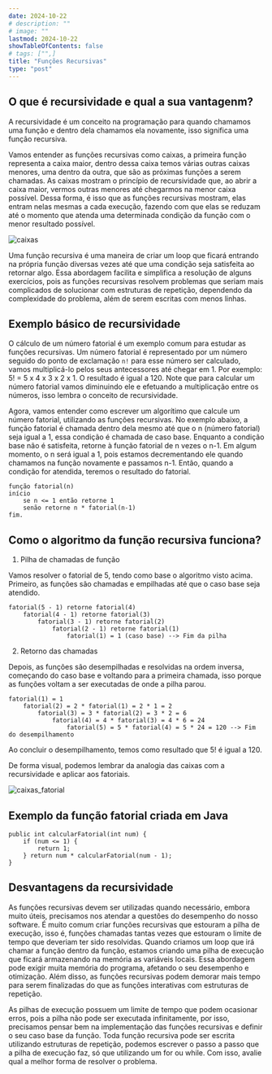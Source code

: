 ```yaml
---
date: 2024-10-22
# description: ""
# image: ""
lastmod: 2024-10-22
showTableOfContents: false
# tags: ["",]
title: "Funções Recursivas"
type: "post"
---
```


## O que é recursividade e qual a sua vantagenm?

A recursividade é um conceito na programação para quando chamamos uma função e dentro dela chamamos ela novamente, isso significa uma função recursiva.

Vamos entender as funções recursivas como caixas, a primeira função representa a caixa maior, dentro dessa caixa temos várias outras caixas menores, uma dentro da outra, que são as próximas funções a serem chamadas. As caixas mostram o princípio de recursividade que, ao abrir a caixa maior, vermos outras menores até chegarmos na menor caixa possível. Dessa forma, é isso que as funções recursivas mostram, elas entram nelas mesmas a cada execução, fazendo com que elas se reduzam até o momento que atenda uma determinada condição da função com o menor resultado possível.

![caixas](https://github.com/user-attachments/assets/2d01e536-e560-4167-8837-6ec8bb7cefa7)

Uma função recursiva é uma maneira de criar um loop que ficará entrando na própria função diversas vezes até que uma condição seja satisfeita ao retornar algo. Essa abordagem facilita e simplifica a resolução de alguns exercícios, pois as funções 
recursivas resolvem problemas que seriam mais complicados de solucionar com estruturas de repetição, dependendo da complexidade do problema, além de serem escritas com menos linhas.

## Exemplo básico de recursividade

O cálculo de um número fatorial é um exemplo comum para estudar as funções recursivas. Um número fatorial é representado por um número seguido do ponto de exclamação `n!` para esse número ser calculado, vamos multiplicá-lo pelos seus antecessores até chegar em 1. Por exemplo: 5! = 5 x 4 x 3 x 2 x 1. O resultado é igual a 120. Note que para calcular um número fatorial vamos diminuindo ele e efetuando a multiplicação entre os números, isso lembra o conceito de recursividade. 

Agora, vamos entender como escrever um algorítimo que calcule um número fatorial, utilizando as funções recursivas. No exemplo abaixo, a função fatorial é chamada dentro dela mesmo até que o n (número fatorial) seja igual a 1, essa condição é chamada de caso base. Enquanto a condição base não é satisfeita, retorne à função fatorial de n vezes o n-1. Em algum momento, o n será igual a 1, pois estamos decrementando ele quando chamamos na função novamente e passamos n-1. Então, quando a condição for atendida, teremos o resultado do fatorial.

    função fatorial(n)
    início 
        se n <= 1 então retorne 1
        senão retorne n * fatorial(n-1)
    fim.

## Como o algoritmo da função recursiva funciona?

1) Pilha de chamadas de função

Vamos resolver o fatorial de 5, tendo como base o algoritmo visto acima. Primeiro, as funções são chamadas e empilhadas até que o caso base seja atendido.

    fatorial(5 - 1) retorne fatorial(4)
        fatorial(4 - 1) retorne fatorial(3)
            fatorial(3 - 1) retorne fatorial(2)               
                fatorial(2 - 1) retorne fatorial(1) 
                    fatorial(1) = 1 (caso base) --> Fim da pilha

2) Retorno das chamadas

Depois, as funções são desempilhadas e resolvidas na ordem inversa, começando do caso base e voltando para a primeira chamada, isso porque as funções voltam a ser executadas de onde a pilha parou.

    fatorial(1) = 1
        fatorial(2) = 2 * fatorial(1) = 2 * 1 = 2          
            fatorial(3) = 3 * fatorial(2) = 3 * 2 = 6
                fatorial(4) = 4 * fatorial(3) = 4 * 6 = 24 
                    fatorial(5) = 5 * fatorial(4) = 5 * 24 = 120 --> Fim do desempilhamento

Ao concluir o desempilhamento, temos como resultado que 5! é igual a 120.

De forma visual, podemos lembrar da analogia das caixas com a recursividade e aplicar aos fatoriais.

![caixas_fatorial](https://github.com/user-attachments/assets/d510c224-b798-434c-9d0f-6e828d586160)

## Exemplo da função fatorial criada em Java

    public int calcularFatorial(int num) {
        if (num <= 1) {
            return 1;
        } return num * calcularFatorial(num - 1); 
    }

## Desvantagens da recursividade

As funções recursivas devem ser utilizadas quando necessário, embora muito úteis, precisamos nos atendar a questões do desempenho do nosso software. É muito comum criar funções recursivas que estouram a pilha de execução, isso é, funções chamadas tantas vezes que estouram o limite de tempo que deveriam ter sido resolvidas. Quando criamos um loop que irá chamar a função dentro da função, estamos criando uma pilha de execução que ficará armazenando na memória as variáveis locais. Essa abordagem pode exigir muita memória do programa, afetando o seu desempenho e otimização. Além disso, as funções recursivas podem demorar mais tempo para serem finalizadas do que as funções interativas com estruturas de repetição. 

As pilhas de execução possuem um limite de tempo que podem ocasionar erros, pois a pilha não pode ser executada infinitamente, por isso, precisamos pensar bem na implementação das funções recursivas e definir o seu caso base da função. Toda função recursiva pode ser escrita utilizando estruturas de repetição, podemos escrever o passo a passo que a pilha de execução faz, só que utilizando um for ou while. Com isso, avalie qual a melhor forma de resolver o problema.